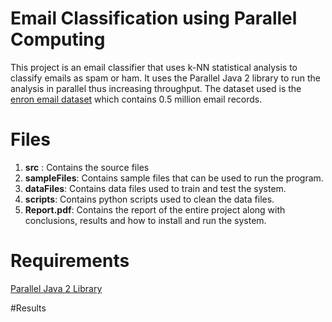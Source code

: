 # Email Classification using Parallel Computing


This project is an email classifier that uses k-NN statistical analysis to classify emails as spam or ham. It uses the Parallel Java 2 library to run the analysis in parallel thus increasing throughput. The dataset used is the [enron email dataset](https://www.cs.cmu.edu/~./enron/) which contains 0.5 million email records. 


# Files

 1. **src** : Contains the source files
 2. **sampleFiles**: Contains sample files that can be used to run the program.
 3. **dataFiles**: Contains data files used to train and test the system.
 4. **scripts**: Contains python scripts used to clean the data files.
 5. **Report.pdf**: Contains the report of the entire project along with conclusions, results and how to install and run the system.

# Requirements
[Parallel Java 2 Library](https://www.cs.rit.edu/~ark/pj2.shtml) 

#Results

